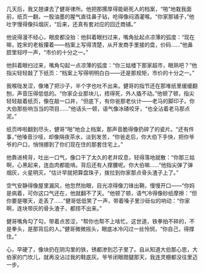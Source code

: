 几天后，我又翘课去了健哥律所。他把那摞厚得能砸死人的档案，“啪”地栽我面前，纸页一翻，一股油墨的腥气直往鼻子钻，呛得像闷酒灌喉。“你家那铺子，”他吐字慢得像抖烟灰，“后来，还真有套对应的回迁商铺。”

他说得漫不经心，眼皮都没抬：他斜着眼扫过来，嘴角扯起点凉薄的弧度：“现在嘛，姓宋的老板攥着——档案上写得清楚，从开发商手里接的盘，价码……”他鼻腔里轻哼一声，“市价的十分之一。”

他斜着眼扫过来，嘴角勾起一点凉薄的弧度：“你三姑楼下那家超市，眼熟吧？”他指尖轻轻敲了下纸页：“档案上写得明明白白——还是那规矩，市价的十分之一。”

我喉咙发涩，像堵了把沙子，半个字也吐不出来。健哥的指节还在那堆纸里缓缓翻刨，声音压得低低的。“你家企业那块儿，捂得死，外人撬不动。”他顿了顿，指尖轻轻敲着纸页，像在敲一口井，“但底下，有你爸那老伙计——老马的脚印子。你大伯那些响当当的项目……”他话头一顿，语气像冰碴咬牙，“也全沾着老马那点泥。”

纸页哗啦翻到尽头，健哥“啪”地合上档案，那声音脆得像扔碎了的瓷片。“还有件事，”他嗓音沙哑，却像隔夜茶水，淡到发苦，“你爸走后，你大伯下手快，把你爷爷的户口，悄悄挪到了你们现在住的那套住宅上。”

他靠进椅背，吐出一口气，像口干了太久的老井叹息，轻得落地就散：“你那三姑啊，心黑起来，连血肉都能啃。背后还有人撑腰呢。你大伯嘛……”他指尖弹了弹烟灰，火星明灭，“估计早就把算盘珠子，拨拉到你家那点骨头渣子上了。”

空气安静得像屋里漏风，他忽然抬眼，目光凉得像刀锋出鞘，慢慢开口——“你妈是病着，可你这口气还在，他就翻不了天。“他顿了顿，语气冷得像砂纸摩擦：“但你要是哪天，走丢了……”健哥低低笑了一声，带着嗓子里沙砾似的响动：“你家啊，连块带灰的骨头渣子，都捞不出来。”

健哥嘴角勾了勾，带着点苦涩，“帮你也帮不上啥忙。这世道，铁拳拍不碎的，不是拳头，是那背后的人。”健哥微微摇头，眼底冰冷闪过一丝怜悯，“你自己，得撑住。”

心，早硬了，像块扔在阴沟里的铁，锈都渗到芯子里了。自从知道大伯那心思，大伯家的门坎儿，就再没沾过我的鞋底灰。爷爷闭眼蹬腿那天，我连灵棚都没往里迈一步。